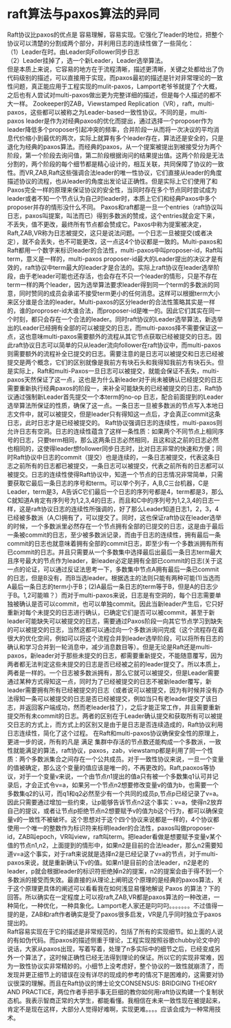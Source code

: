 # raft算法与paxos算法的异同

Raft协议比paxos的优点是 容易理解，容易实现。它强化了leader的地位，把整个协议可以清楚的分割成两个部分，并利用日志的连续性做了一些简化：   
（1）Leader在时。由Leader向Follower同步日志    
（2）Leader挂掉了，选一个新Leader，Leader选举算法。    
但是本质上来说，它容易的地方在于流程清晰，描述更清晰，关键之处都给出了伪代码级别的描述，可以直接用于实现，而paxos最初的描述是针对非常理论的一致性问题，真正能应用于工程实现的mulit-paxos，Lamport老爷爷就提了个大概，之后也有人尝试对multi-paxos做出更为完整详细的描述，但是每个人描述的都不大一样。      Zookeeper的ZAB，Viewstamped Replication（VR），raft，multi-paxos，这些都可以被称之为Leader-based一致性协议。不同的是，multi-paxos leader是作为对经典paxos的优化而提出，通过选择一个proposer作为leader降低多个proposer引起冲突的频率，合并阶段一从而将一次决议的平均消息代价缩小到最优的两次，实际上就算有多个leader存在，算法还是安全的，只是退化为经典的paxos算法。而经典的paxos，从一个提案被提出到被接受分为两个阶段，第一个阶段去询问值，第二阶段根据询问的结果提出值。这两个阶段是无法分割的，两个阶段的每个细节都是精心设计的，相互关联，共同保障了协议的一致性。而VR,ZAB,Raft这些强调合法leader的唯一性协议，它们直接从leader的角度描述协议的流程，也从leader的角度出发论证正确性。但是实际上它们使用了和Paxos完全一样的原理来保证协议的安全性，当同时存在多个节点同时尝试成为leader或者不知一个节点认为自己时leader时，本质上它们和经典Paxos中多个proposer并存的情形没什么不同。    Paxos和raft都是一旦一个entries（raft协议叫日志，paxos叫提案，叫法而已）得到多数派的赞成，这个entries就会定下来，不丢失，值不更改，最终所有节点都会赞成它。Paxos中称为提案被决定，Raft,ZAB,VR称为日志被提交，这只是说法问题。一个日志一旦被提交(或者决定），就不会丢失，也不可能更改，这一点这4个协议都是一致的。Multi-paxos和Raft都用一个数字来标识leader的合法性，multi-paxos中叫proposer-id，Raft叫term，意义是一样的，multi-paxos proposer-id最大的Leader提出的决议才是有效的，raft协议中term最大的leader才是合法的。实际上raft协议在leader选举阶段，由于老leader可能也还存活，也会存在不只一个leader的情形，只是不存在term一样的两个leader，因为选举算法要求leader得到同一个term的多数派的同意，同时赞同的成员会承诺不接受term更小的任何消息。这样可以根据term大小来区分谁是合法的leader。Multi-paxos的区分leader的合法性策略其实是一样的，谁的proproser-id大谁合法，而proposer-id是唯一的。因此它们其实在同一个时刻，都只会存在一个合法的leader。同时raft协议的Leader选举算法，新选举出的Leader已经拥有全部的可以被提交的日志，而multi-paxos择不需要保证这一点，这也意味multi-paxos需要额外的流程从其它节点获取已经被提交的日志。因此raft协议日志可以简单的只从leader流向follower在raft协议中，而multi-paxos则需要额外的流程补全已提交的日志。需要注意的是日志可以被提交和日志已经被提交是两个概念，它们的区别就像是我前方有块石头和我得知我前方有块石头。但是实际上，Raft和multi-Paxos一旦日志可以被提交，就能会保证不丢失，multi-paxos天然保证了这一点，这也是为什么新leader对于尚未被确认已经提交的日志需要重新执行经典paxos的阶段一，来补全可能缺失的已经被提交的日志，Raft协议通过强制新Leader首先提交一个本term的no-op 日志，配合前面提到的Leader选举算法所保证的性质，确保了这一点。一条日志一旦被多数派的节点写入本地日志文件中，就可以被提交，但是leader只有得知这一点后，才会真正commit这条日志，此时日志才是已经被提交的。       Raft协议强调日志的连续性，multi-paxos则允许日志有空洞。日志的连续性蕴含了这样一条性质：如果两个不同节点上相同序号的日志，只要term相同，那么这两条日志必然相同，且这和这之前的日志必然也相同的，这使得leader想follower同步日志时，比对日志非常的快速和方便；同时Raft协议中日志的commit（提交）也是连续的，一条日志被提交，代表这条日志之前所有的日志都已被提交，一条日志可以被提交，代表之前所有的日志都可以被提交。日志的连续性使得Raft协议中，知道一个节点的日志情况非常简单，只需要获取它最后一条日志的序号和term。可以举个列子，A,B,C三台机器，C是Leader，term是3，A告诉C它们最后一个日志的序列号都是4，term都是3，那么C就知道A肯定有序列号为1,2,3,4的日志，而且和C中的序列号为1,2,3,4的日志一样，这是raft协议日志的连续性所强调的，好了那么Leader知道日志1，2，3，4已经被多数派（A,C)拥有了，可以提交了。同时，这也保证raft协议在leader选举的时候，一个多数派里必然存在一个节点拥有全部的已提交的日志，这是由于最后一条被commit的日志，至少被多数派记录，而由于日志的连续性，拥有最后一条commit的日志也就意味着拥有全部的commit日志，即至少有一个多数派拥有所有已commit的日志。并且只需要从一个多数集中选择最后出最后一条日志term最大且序号最大的节点作为leader，新leader必定是拥有全部已commit的日志(关于这一点的论证，可以通过反证法思考一下，多数集中节点A拥有最后一条已commit的日志，但是B没有，而B当选leader。根据选主的法则只能有两种可能(1)当选而A最后一条日志的term小于B；(2)A最后一条日志的term等于B，但是A的日志少于B。1,2可能嘛？）而对于multi-paxos来说，日志是有空洞的，每个日志需要单独被确认是否可以commit，也可以单独commit。因此当新leader产生后，它只好重新对每个未提交的日志进行确认，已确定它们是否可以被commit，甚至于新leader可能缺失可以被提交的日志，需要通过Paxos阶段一向其它节点学习到缺失的可以被提交的日志，当然这都可以通过向一个多数派询问完成（这个流程存在着很大的优化空间，例如可以将这个流程合并到leader选举阶段，可以将所有日志的确认和学习合并到一轮消息中，减少消息数目等）。但是无论是Raft还是multi-paxos，新leader对于那些未提交的日志，都需要重新提交，不能随意覆写，因为两者都无法判定这些未提交的日志是否已经被之前的leader提交了。所以本质上，两者是一样的。一个日志被多数派拥有，那么它就可以被提交，但是Leader需要通过某种方式得知这一点，同时为了已经被提交的日志不被新leader覆写，新leader需要拥有所有已经被提交的日志（或者说可以被提交，因为有时候并没有办法得知一条可以被提交的日志是否已经被提交，例如当只有老leader提交了该日志，并返回客户端成功，然而老leader挂了），之后才能正常工作，并且需要重新提交所有未commit的日志。两者的区别在于Leader确认提交和获取所有可以被提交日志的方式上，而方式上的区别又是由于是日志是否连续造成的，Raft协议利用日志连续性，简化了这个过程。     在Raft和multi-paxos协议确保安全性的原理上，更进一步的说，所有的凡是 满足 集群中存活的节点数还能构成一个多数派，一致性就能满足的算法，raft协议，paxos，zab，viewstamp都是利用了同一个性质：两个多数派集合之间存在一个公共成员。对于一致性协议来说，一旦一个变量的值被确定，那么这个变量的值应该是唯一的，不再更改的。Raft,paoxos等协议，对于一个变量v来说，一个由节点n1提出的值a只有被一个多数集q1认可并记录后，才会正式令v=a，如果另一个节点n2想要修改变量v的值为b，也需要一个多数集q2的认可，而q1和q2必然至少有一个共同的成员p,节点p已经记录了v=a。因此只需要通过增加一些约束，让p能够告诉节点n2这个事实：v=a，使得n2放弃自己的提议，或者让节点p拒绝节点n2想要赋予v的值为b这个行为，都可以确保变量v的一致性不被破坏。这个思想对于这个四个协议来说都是一样的，4个协议都使用一个唯一的整数作为标识符来标明leader的合法性，paxos叫做proposer-id，ZAB叫epoch，VR叫view，raft叫term。把leader看做是想要赋予变量v某个值的节点n1,n2，上面提到的情形中，如果n2是目前的合法leader，那么n2需要知道v=a这个事实，对于raft来说就是选择n2是已经记录了v=a的节点，对于multi-paxos来说，就是重新确认下v的值。如果n1是目前的合法leader，n2是老的leader，p就会根据leader的标识符拒绝掉n2的提案，n2的提案会由于得不到一个多数派的接受而失效。最直接的从理论上阐明这个原理的是经典的paxos算法，关于这个原理更具体的阐述可以看看我在如何浅显易懂地解说 Paxos 的算法？下的回答。所以确实在一定程度上可以视raft,ZAB,VR都是paxos算法的一种改进，一种简化，一种优化，一种具象化。Lamport老人家还是叼叼叼。。。。。。。不过值得一提的是，ZAB和raft作者确实是受了paxos很多启发，VR是几乎同时独立于paxos提出的。    
Raft容易实现在于它的描述是非常规范的，包括了所有的实现细节。如上面的人说的有如伪代码。而paxos的描述侧重于理论，工程实现按照谷歌chubby论文中的说话，大家从paxos出现，写着写着，处理了n多实际中的细节之后，已经变成另外一个算法了，这时候正确性已经无法得到理论的保证。所以它的实现非常难，因为一致性协议实非常精妙的。小细节上没考虑好，整个协议的一致性就崩溃了，而发现并更正细节上的错误在没有详尽的现成的参考的情况下是困难的，这需要对协议很深的理解。而且在Raft协议的博士论文CONSENSUS: BRIDGING THEORY AND PRACTICE，两位作者手把手事无巨细的教你如何用raft协议构建一个复制状态机。我表示智商正常的大学生，都能看懂。我相信在未来一致性现在被提起来，肯定不是现在这样，大部分人觉得好难啊，实现更难。。。。应该会成为一种常用技术。